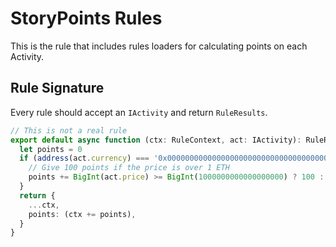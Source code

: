 # StoryPoints Rules

This is the rule that includes rules loaders for calculating points on each
Activity.

## Rule Signature

Every rule should accept an `IActivity` and return `RuleResults`.

```typescript
// This is not a real rule
export default async function (ctx: RuleContext, act: IActivity): RuleResults {
  let points = 0
  if (address(act.currency) === '0x0000000000000000000000000000000000000000') {
    // Give 100 points if the price is over 1 ETH
    points += BigInt(act.price) >= BigInt(1000000000000000000) ? 100 : 0
  }
  return {
    ...ctx,
    points: (ctx += points),
  }
}
```
